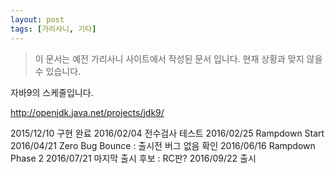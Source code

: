 ```yaml
---
layout: post
tags: [가리사니, 기타]
---
```


> 이 문서는 예전 가리사니 사이트에서 작성된 문서 입니다.
현재 상황과 맞지 않을 수 있습니다.


자바9의 스케줄입니다.

http://openjdk.java.net/projects/jdk9/

2015/12/10		구현 완료
2016/02/04		전수검사 테스트
2016/02/25		Rampdown Start
2016/04/21		Zero Bug Bounce : 출시전 버그 없음 확인
2016/06/16		Rampdown Phase 2
2016/07/21		마지막 출시 후보 : RC판?
2016/09/22		출시
